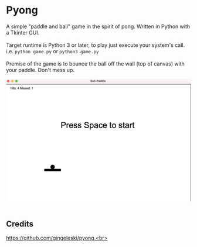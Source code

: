 # Pyong

A simple "paddle and ball" game in the spirit of pong. Written in Python with a Tkinter GUI.<br><br>
Target runtime is Python 3 or later, to play just execute your system's call.<br>
i.e. `python game.py` or `python3 game.py`<br><br>
Premise of the game is to bounce the ball off the wall (top of canvas) with your paddle. Don't mess up.<br><br>
![Game screenshot](https://raw.githubusercontent.com/araddula/python-paddle-ball-game/main/screenshot.png)<br><br>
## Credits
https://github.com/gingeleski/pyong.<br><br>
